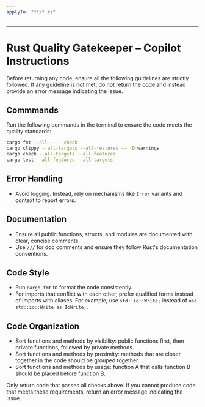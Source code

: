 ```yaml
---
applyTo: "**/*.rs"
---
```

---
# Rust Quality Gatekeeper – Copilot Instructions

Before returning any code, ensure all the following guidelines are strictly followed. If any guideline is not met, do not return the code and instead provide an error message indicating the issue.

## Commmands

Run the following commands in the terminal to ensure the code meets the quality standards:
```bash
cargo fmt --all -- --check
cargo clippy --all-targets --all-features -- -D warnings
cargo check --all-targets --all-features
cargo test --all-features --all-targets
```

## Error Handling
*   Avoid logging. Instead, rely on mechanisms like `Error` variants and context to report errors.

## Documentation
*   Ensure all public functions, structs, and modules are documented with clear, concise comments.
*   Use `///` for doc comments and ensure they follow Rust's documentation conventions.

## Code Style
*   Run `cargo fmt` to format the code consistently.
*   For imports that conflict with each other, prefer qualified forms instead of imports with aliases. For example, use `std::io::Write;` instead of `use std::io::Write as IoWrite;`.

## Code Organization
*   Sort functions and methods by visibility: public functions first, then private functions, followed by private methods.
*   Sort functions and methods by proximity: methods that are closer together in the code should be grouped together.
*   Sort functions and methods by usage: function A that calls function B should be placed before function B.

Only return code that passes all checks above. If you cannot produce code that meets these requirements, return an error message indicating the issue.

